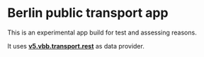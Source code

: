 # Berlin public transport app

This is an experimental app build for test and assessing reasons.

It uses **[v5.vbb.transport.rest](https://v5.vbb.transport.rest/api.html)** as data provider.